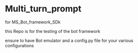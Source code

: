 # Multi_turn_prompt
for MS_Bot_framework_SDk

this Repo is for the testing of the bot framework

ensure to have Bot emulator and a config.py file for your various configurations
